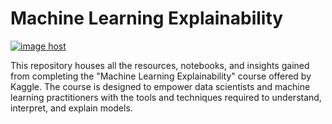 # Machine Learning Explainability
<a href="https://imgbox.com/YLfYQ9vB" target="_blank"><img src="https://thumbs2.imgbox.com/7d/08/YLfYQ9vB_t.png" alt="image host"/></a>


This repository houses all the resources, notebooks, and insights gained from completing the "Machine Learning Explainability" course offered by Kaggle. The course is designed to empower data scientists and machine learning practitioners with the tools and techniques required to understand, interpret, and explain models.
